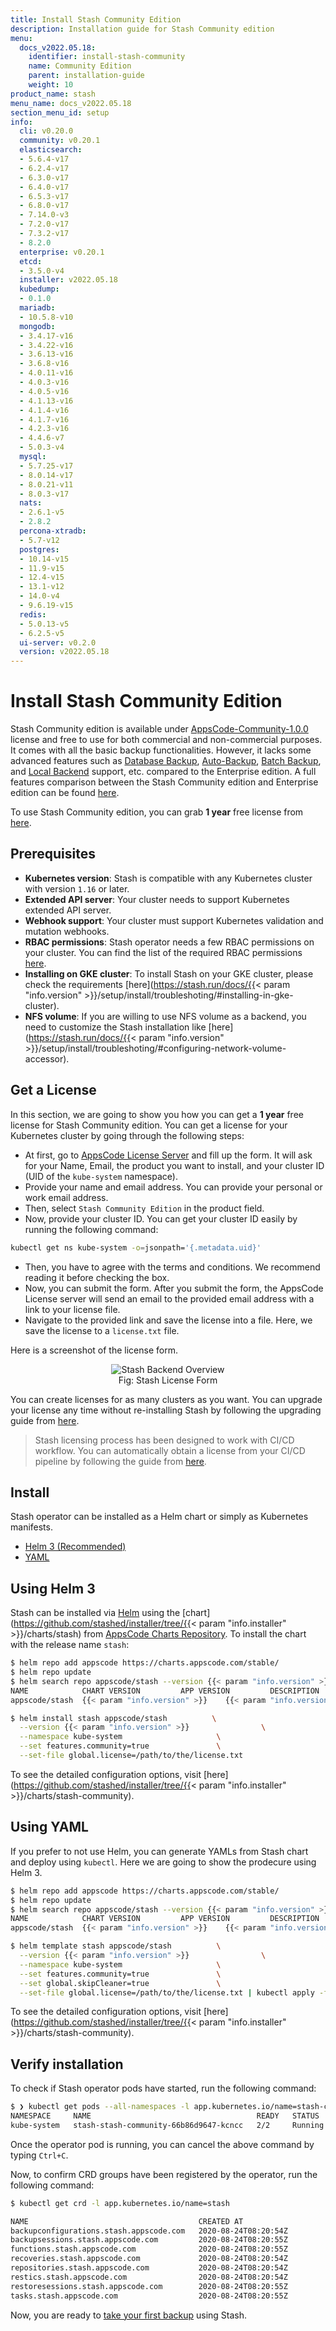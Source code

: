 ```yaml
---
title: Install Stash Community Edition
description: Installation guide for Stash Community edition
menu:
  docs_v2022.05.18:
    identifier: install-stash-community
    name: Community Edition
    parent: installation-guide
    weight: 10
product_name: stash
menu_name: docs_v2022.05.18
section_menu_id: setup
info:
  cli: v0.20.0
  community: v0.20.1
  elasticsearch:
  - 5.6.4-v17
  - 6.2.4-v17
  - 6.3.0-v17
  - 6.4.0-v17
  - 6.5.3-v17
  - 6.8.0-v17
  - 7.14.0-v3
  - 7.2.0-v17
  - 7.3.2-v17
  - 8.2.0
  enterprise: v0.20.1
  etcd:
  - 3.5.0-v4
  installer: v2022.05.18
  kubedump:
  - 0.1.0
  mariadb:
  - 10.5.8-v10
  mongodb:
  - 3.4.17-v16
  - 3.4.22-v16
  - 3.6.13-v16
  - 3.6.8-v16
  - 4.0.11-v16
  - 4.0.3-v16
  - 4.0.5-v16
  - 4.1.13-v16
  - 4.1.4-v16
  - 4.1.7-v16
  - 4.2.3-v16
  - 4.4.6-v7
  - 5.0.3-v4
  mysql:
  - 5.7.25-v17
  - 8.0.14-v17
  - 8.0.21-v11
  - 8.0.3-v17
  nats:
  - 2.6.1-v5
  - 2.8.2
  percona-xtradb:
  - 5.7-v12
  postgres:
  - 10.14-v15
  - 11.9-v15
  - 12.4-v15
  - 13.1-v12
  - 14.0-v4
  - 9.6.19-v15
  redis:
  - 5.0.13-v5
  - 6.2.5-v5
  ui-server: v0.2.0
  version: v2022.05.18
---
```


# Install Stash Community Edition

Stash Community edition is available under [AppsCode-Community-1.0.0](https://github.com/appscode/licenses/raw/1.0.0/AppsCode-Community-1.0.0.md) license and free to use for both commercial and non-commercial purposes. It comes with all the basic backup functionalities. However, it lacks some advanced features such as [Database Backup](/docs/v2022.05.18/guides/addons/overview), [Auto-Backup](/docs/v2022.05.18/guides/auto-backup/overview), [Batch Backup](/docs/v2022.05.18/guides/batch-backup/overview), and [Local Backend](/docs/v2022.05.18/guides/backends/local) support, etc. compared to the Enterprise edition. A full features comparison between the Stash Community edition and Enterprise edition can be found [here](/docs/v2022.05.18/concepts/what-is-stash/overview).

To use Stash Community edition, you can grab **1 year** free license from [here](https://license-issuer.appscode.com/?p=stash-community).

## Prerequisites

- **Kubernetes version**: Stash is compatible with any Kubernetes cluster with version `1.16` or later.
- **Extended API server**: Your cluster needs to support Kubernetes extended API server.
- **Webhook support**: Your cluster must support Kubernetes validation and mutation webhooks.
- **RBAC permissions**: Stash operator needs a few RBAC permissions on your cluster. You can find the list of the required RBAC permissions [here](/docs/v2022.05.18/guides/security/rbac).
- **Installing on GKE cluster**: To install Stash on your GKE cluster, please check the requirements [here](https://stash.run/docs/{{< param "info.version" >}}/setup/install/troubleshoting/#installing-in-gke-cluster).
- **NFS volume**: If you are willing to use NFS volume as a backend, you need to customize the Stash installation like [here](https://stash.run/docs/{{< param "info.version" >}}/setup/install/troubleshoting/#configuring-network-volume-accessor).

## Get a License

In this section, we are going to show you how you can get a **1 year** free license for Stash Community edition. You can get a license for your Kubernetes cluster by going through the following steps:

- At first, go to [AppsCode License Server](https://license-issuer.appscode.com/?p=stash-community) and fill up the form. It will ask for your Name, Email, the product you want to install, and your cluster ID (UID of the `kube-system` namespace).
- Provide your name and email address. You can provide your personal or work email address.
- Then, select `Stash Community Edition` in the product field.
- Now, provide your cluster ID. You can get your cluster ID easily by running the following command:

```bash
kubectl get ns kube-system -o=jsonpath='{.metadata.uid}'
```

- Then, you have to agree with the terms and conditions. We recommend reading it before checking the box.
- Now, you can submit the form. After you submit the form, the AppsCode License server will send an email to the provided email address with a link to your license file.
- Navigate to the provided link and save the license into a file. Here, we save the license to a `license.txt` file.

Here is a screenshot of the license form.

<figure align="center">
  <img alt="Stash Backend Overview" src="/docs/v2022.05.18/images/setup/community_license_form.png">
  <figcaption align="center">Fig: Stash License Form</figcaption>
</figure>

You can create licenses for as many clusters as you want. You can upgrade your license any time without re-installing Stash by following the upgrading guide from [here](/docs/v2022.05.18/setup/upgrade/#upgrading-license).

> Stash licensing process has been designed to work with CI/CD workflow. You can automatically obtain a license from your CI/CD pipeline by following the guide from [here](https://github.com/appscode/offline-license-server#offline-license-server).

## Install

Stash operator can be installed as a Helm chart or simply as Kubernetes manifests.

<ul class="nav nav-tabs" id="installerTab" role="tablist">
  <li class="nav-item">
    <a class="nav-link active" id="helm3-tab" data-toggle="tab" href="#helm3" role="tab" aria-controls="helm3" aria-selected="true">Helm 3 (Recommended)</a>
  </li>
  <li class="nav-item">
    <a class="nav-link" id="script-tab" data-toggle="tab" href="#script" role="tab" aria-controls="script" aria-selected="false">YAML</a>
  </li>
</ul>
<div class="tab-content" id="installerTabContent">
  <div class="tab-pane fade show active" id="helm3" role="tabpanel" aria-labelledby="helm3-tab">

## Using Helm 3

Stash can be installed via [Helm](https://helm.sh/) using the [chart](https://github.com/stashed/installer/tree/{{< param "info.installer" >}}/charts/stash) from [AppsCode Charts Repository](https://github.com/appscode/charts). To install the chart with the release name `stash`:

```bash
$ helm repo add appscode https://charts.appscode.com/stable/
$ helm repo update
$ helm search repo appscode/stash --version {{< param "info.version" >}}
NAME            CHART VERSION         APP VERSION         DESCRIPTION
appscode/stash  {{< param "info.version" >}}    {{< param "info.version" >}}  Stash by AppsCode - Backup your Kubernetes native applications

$ helm install stash appscode/stash          \
  --version {{< param "info.version" >}}                \
  --namespace kube-system                     \
  --set features.community=true               \
  --set-file global.license=/path/to/the/license.txt
```

To see the detailed configuration options, visit [here](https://github.com/stashed/installer/tree/{{< param "info.installer" >}}/charts/stash-community).

</div>
<div class="tab-pane fade" id="script" role="tabpanel" aria-labelledby="script-tab">

## Using YAML

If you prefer to not use Helm, you can generate YAMLs from Stash chart and deploy using `kubectl`. Here we are going to show the prodecure using Helm 3.

```bash
$ helm repo add appscode https://charts.appscode.com/stable/
$ helm repo update
$ helm search repo appscode/stash --version {{< param "info.version" >}}
NAME            CHART VERSION         APP VERSION         DESCRIPTION
appscode/stash  {{< param "info.version" >}}    {{< param "info.version" >}}  Stash by AppsCode - Backup your Kubernetes native applications

$ helm template stash appscode/stash          \
  --version {{< param "info.version" >}}                \
  --namespace kube-system                     \
  --set features.community=true               \
  --set global.skipCleaner=true               \
  --set-file global.license=/path/to/the/license.txt | kubectl apply -f -
```

To see the detailed configuration options, visit [here](https://github.com/stashed/installer/tree/{{< param "info.installer" >}}/charts/stash-community).

</div>
</div>

## Verify installation

To check if Stash operator pods have started, run the following command:

```bash
$ ❯ kubectl get pods --all-namespaces -l app.kubernetes.io/name=stash-community --watch
NAMESPACE     NAME                                     READY   STATUS    RESTARTS   AGE
kube-system   stash-stash-community-66b86d9647-kcncc   2/2     Running   0          2m6s
```

Once the operator pod is running, you can cancel the above command by typing `Ctrl+C`.

Now, to confirm CRD groups have been registered by the operator, run the following command:

```bash
$ kubectl get crd -l app.kubernetes.io/name=stash

NAME                                      CREATED AT
backupconfigurations.stash.appscode.com   2020-08-24T08:20:54Z
backupsessions.stash.appscode.com         2020-08-24T08:20:55Z
functions.stash.appscode.com              2020-08-24T08:20:55Z
recoveries.stash.appscode.com             2020-08-24T08:20:54Z
repositories.stash.appscode.com           2020-08-24T08:20:54Z
restics.stash.appscode.com                2020-08-24T08:20:54Z
restoresessions.stash.appscode.com        2020-08-24T08:20:55Z
tasks.stash.appscode.com                  2020-08-24T08:20:55Z
```

Now, you are ready to [take your first backup](/docs/v2022.05.18/guides/README) using Stash.
